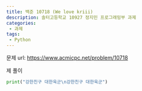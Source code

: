 ```yaml
---
title: 백준 10718 (We love kriii)
description: 솔터고등학교 10927 정지민 프로그래밍부 과제
categories:
 - 과제
tags:
 - Python
---
```


문제 url:  https://www.acmicpc.net/problem/10718

제 풀이

```python
print("강한친구 대한육군\n강한친구 대한육군")
```
